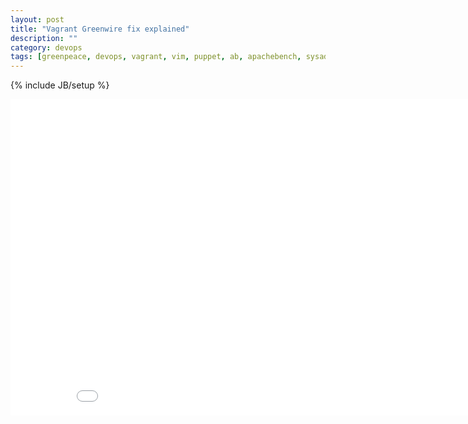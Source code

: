 ```yaml
---
layout: post
title: "Vagrant Greenwire fix explained"
description: ""
category: devops
tags: [greenpeace, devops, vagrant, vim, puppet, ab, apachebench, sysadmin, greenwire]
---
```

{% include JB/setup %}

<iframe src="//player.vimeo.com/video/104096871" width="900" height="506" frameborder="0" webkitallowfullscreen mozallowfullscreen allowfullscreen></iframe>
